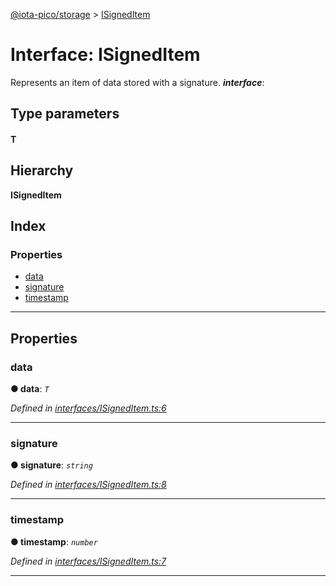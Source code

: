 [@iota-pico/storage](../README.md) > [ISignedItem](../interfaces/isigneditem.md)

# Interface: ISignedItem

Represents an item of data stored with a signature.
*__interface__*: 

## Type parameters
#### T 
## Hierarchy

**ISignedItem**

## Index

### Properties

* [data](isigneditem.md#data)
* [signature](isigneditem.md#signature)
* [timestamp](isigneditem.md#timestamp)

---

## Properties

<a id="data"></a>

###  data

**●  data**:  *`T`* 

*Defined in [interfaces/ISignedItem.ts:6](https://github.com/iota-pico/storage/blob/2e37eb2/src/interfaces/ISignedItem.ts#L6)*

___

<a id="signature"></a>

###  signature

**●  signature**:  *`string`* 

*Defined in [interfaces/ISignedItem.ts:8](https://github.com/iota-pico/storage/blob/2e37eb2/src/interfaces/ISignedItem.ts#L8)*

___

<a id="timestamp"></a>

###  timestamp

**●  timestamp**:  *`number`* 

*Defined in [interfaces/ISignedItem.ts:7](https://github.com/iota-pico/storage/blob/2e37eb2/src/interfaces/ISignedItem.ts#L7)*

___

